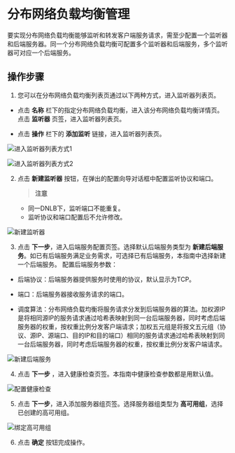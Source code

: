 # 分布网络负载均衡管理
要实现分布网络负载均衡能够监听和转发客户端服务请求，需至少配置一个监听器和后端服务器。同一个分布网络负载均衡可配置多个监听器和后端服务，多个监听器可对应一个后端服务。
## 操作步骤
 1. 您可以在分布网络负载均衡列表页通过以下两种方式，进入监听器列表页。

  - 点击 **名称**  栏下的指定分布网络负载均衡，进入该分布网络负载均衡详情页。点击 **监听器** 页签，进入监听器列表页。
 
  - 点击 **操作** 栏下的 **添加监听** 链接，进入监听器列表页。
      
 ![进入监听器列表方式1](../../../../image/Networking/DNLB/XXX.png)
 
 ![进入监听器列表方式2](../../../../image/Networking/DNLB/XXX.png)
 
 2. 点击 **新建监听器** 按钮，在弹出的配置向导对话框中配置监听协议和端口。
 
     > **注意**
     - 同一DNLB下，监听端口不能重复。
     - 监听协议和端口配置后不允许修改。
       
![新建监听器](../../../../image/Networking/DNLB/XXX.png)

 3. 点击 **下一步**，进入后端服务配置页签。选择默认后端服务类型为 **新建后端服务**。如已有后端服务满足业务需求，可选择已有后端服务，本指南中选择新建一个后端服务。 配置后端服务参数：
  - 后端协议：后端服务器提供服务时使用的协议，默认显示为TCP。
       
  - 端口：后端服务器接收服务请求的端口。
       
  - 调度算法：分布网络负载均衡将服务请求分发到后端服务器的算法。加权源IP是将相同源IP的服务请求通过哈希表映射到同一台后端服务器，同时考虑后端服务器的权重，按权重比例分发客户端请求；加权五元组是将报文五元组（协议、源IP、源端口、目的IP和目的端口）相同的服务请求通过哈希表映射到同一台后端服务器，同时考虑后端服务器的权重，按权重比例分发客户端请求。
       
 ![新建后端服务](../../../../image/Networking/DNLB/XXX.png)
 
 4. 点击 **下一步** ，进入健康检查页签。本指南中健康检查参数都是用默认值。
 
 ![配置健康检查](../../../../image/Networking/DNLB/XXX.png)
 
 5. 点击 **下一步**，进入添加服务器组页签。选择服务器组类型为 **高可用组**，选择已创建的高可用组。
 
 ![绑定高可用组](../../../../image/Networking/DNLB/XXX.png)
 
 6. 点击 **确定** 按钮完成操作。
